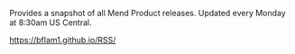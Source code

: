 Provides a snapshot of all Mend Product releases.  Updated every Monday at 8:30am US Central.

https://bflam1.github.io/RSS/
